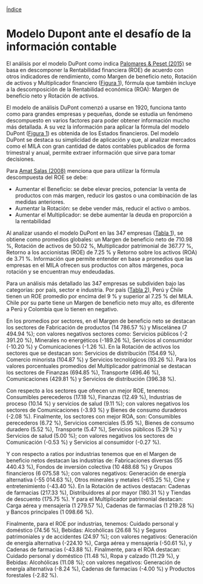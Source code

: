 [Índice](../README.md#índice)

# Modelo Dupont ante el desafío de la información contable

El análisis por el modelo DuPont como indica [Palomares & Peset (2015)](../referencias#palomares2015) se basa
en descomponer la Rentabilidad financiera (ROE) de acuerdo con otros indicadores de
rendimiento, como Margen de beneficio neto, Rotación de activos y Multiplicador financiero
([Figura 1](../anexos#figura-1)), fórmula que también incluye a la descomposición de la Rentabilidad económica
(ROA): Margen de beneficio neto y Rotación de activos.

El modelo de análisis DuPont comenzó a usarse en 1920, funciona tanto como para
grandes empresas y pequeñas, donde se estudia un fenómeno descompuesto en varios
factores para poder obtener información mucho más detallada. A su vez la información para
aplicar la fórmula del modelo DuPont ([Figura 1](../anexos#figura-1)) es obtenida de los Estados financieros.
Del modelo DuPont se destaca su simplicidad de aplicación y que, al analizar mercados
como el MILA con gran cantidad de datos contables publicados de forma trimestral y
anual, permite extraer información que sirve para tomar decisiones.

Para [Amat Salas (2008)](../referencias#amat2008) menciona que para utilizar la fórmula descompuesta del ROE
se debe:

* Aumentar el Beneficio: se debe elevar precios, potenciar la venta de productos con
más margen, reducir los gastos o una combinación de las medidas anteriores.
* Aumentar la Rotación: se debe vender más, reducir el activo o ambos.
* Aumentar el Multiplicador: se debe aumentar la deuda en proporción a la rentabilidad

Al analizar usando el modelo DuPont en las 347 empresas ([Tabla 1](../anexos#tabla-1)), se obtiene como
promedios globales: un Margen de beneficio neto de 710.98 %, Rotación de activos de
50.02 %, Multiplicador patrimonial de 367.77 %, Retorno a los accionistas (ROE) de 7.25 %
y Retorno sobre los activos (ROA) de 3.71 %. Información que permite entender en base a
promedios que las empresas en el MILA ofrecen sus productos con altos márgenes, poca
rotación y se encuentran muy endeudadas.

Para un análisis más detallado las 347 empresas se subdividen bajo las categorías: por
país, sector e industria. Por país ([Tabla 2](../anexos#tabla-2)), Perú y Chile tienen un ROE promedio por
encima del 9 % y superior al 7.25 % del MILA. Chile por su parte tiene un Margen de
beneficio neto muy alto, es diferente a Perú y Colombia que lo tienen en negativo.

En los promedios por sectores, en el Margen de beneficio neto se destacan los sectores de
Fabricación de productos (14 786.57 %) y Miscelánea (7 494.94 %); con valores negativos
sectores como: Servicios públicos (-2 391.20 %), Minerales no energéticos (-189.26 %),
Servicios al consumidor (-10.20 %) y Comunicaciones (-1.26 %). En la Rotación de activos
los sectores que se destacan son: Servicios de distribución (154.69 %), Comercio minorista
(104.87 %) y Servicios tecnológicos (93.26 %). Para los valores porcentuales promedios del
Multiplicador patrimonial se destacan los sectores de Finanzas (694.85 %), Transporte
(496.46 %), Comunicaciones (429.81 %) y Servicios de distribución (396.38 %).

Con respecto a los sectores que ofrecen un mejor ROE, tenemos: Consumibles perecederos 
(17.18 %), Finanzas (12.49 %), Industrias de proceso (10.14 %) y servicios de
salud (9.11 %); con valores negativos los sectores de Comunicaciones (-3.93 %) y Bienes
de consumo duraderos (-2.08 %). Finalmente, los sectores con mejor ROA, son: Consumibles 
perecederos (6.72 %), Servicios comerciales (5.95 %), Bienes de consumo duradero
(5.52 %), Transporte (5.47 %), Servicios públicos (5.29 %) y Servicios de salud (5.00 %);
con valores negativos los sectores de Comunicación (-0.53 %) y Servicios al consumidor
(-0.27 %).

Y con respecto a ratios por industrias tenemos que en el Margen de beneficio netos
destacan las industrias de: Fabricaciones diversas (55 440.43 %), Fondos de inversión
colectiva (10 488.68 %) y Grupos financieros (6 075.58 %); con valores negativos: Generación
de energía alternativa (-55 014.63 %), Otros minerales y metales (-615.25 %), Cine y
entretenimiento (-43.40 %). En la Rotación de activos destacan: Cadenas de farmacias
(217.33 %), Distribuidores al por mayor (180.31 %) y Tiendas de descuento (175.75 %).
Y para el Multiplicador patrimonial destacan: Carga aérea y mensajería (1 279.57 %),
Cadenas de farmacias (1 219.28 %) y Bancos principales (1 098.66 %).

Finalmente, para el ROE por industrias, tenemos: Cuidado personal y doméstico
(74.56 %), Bebidas: Alcohólicas (26.68 %) y Seguros patrimoniales y de accidentes (24.97 %);
con valores negativos: Generación de energía alternativa (-224.10 %), Carga aérea y
mensajería (-50.61 %), y Cadenas de farmacias (-43.88 %). Finalmente, para el ROA
destacan: Cuidado personal y doméstico (11.48 %), Ropa y calzado (11.29 %), y Bebidas:
Alcohólicas (11.08 %); con valores negativos: Generación de energía alternativa (-8.24 %),
Cadenas de farmacias (-4.00 %) y Productos forestales (-2.82 %).
